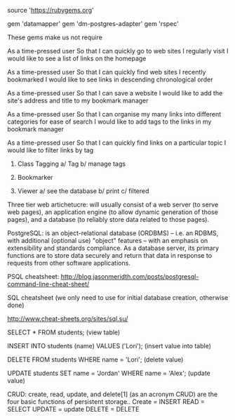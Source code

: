 source 'https://rubygems.org'

gem 'datamapper'
gem 'dm-postgres-adapter'
gem 'rspec'

These gems make us not require

As a time-pressed user
So that I can quickly go to web sites I regularly visit
I would like to see a list of links on the homepage

As a time-pressed user
So that I can quickly find web sites I recently bookmarked
I would like to see links in descending chronological order

As a time-pressed user
So that I can save a website
I would like to add the site's address and title to my bookmark manager

As a time-pressed user
So that I can organise my many links into different categories for ease of search
I would like to add tags to the links in my bookmark manager

As a time-pressed user
So that I can quickly find links on a particular topic
I would like to filter links by tag

1. Class Tagging
a/ Tag
b/ manage tags

2. Bookmarker

3. Viewer
a/ see the database
b/ print
c/ filtered

Three tier web artichetucre: will usually consist of a web server (to serve web pages), an application engine (to allow dynamic generation of those pages), and a database (to reliably store data related to those pages).

PostgreSQL: is an object-relational database (ORDBMS) – i.e. an RDBMS, with additional (optional use) "object" features – with an emphasis on extensibility and standards compliance. As a database server, its primary functions are to store data securely and return that data in response to requests from other software applications.

PSQL cheatsheet: http://blog.jasonmeridth.com/posts/postgresql-command-line-cheat-sheet/

SQL cheatsheet (we only need to use for initial database creation, otherwise done)

http://www.cheat-sheets.org/sites/sql.su/

SELECT * FROM students; (view table)

INSERT INTO students (name)
VALUES ('Lori');                (insert value into table)

DELETE FROM students WHERE name = 'Lori';    (delete value)

UPDATE students SET name = 'Jordan' WHERE name = 'Alex';      (update value)

CRUD: create, read, update, and delete[1] (as an acronym CRUD) are the four basic functions of persistent storage.. Create = INSERT
READ = SELECT
UPDATE = update
DELETE = DELETE
